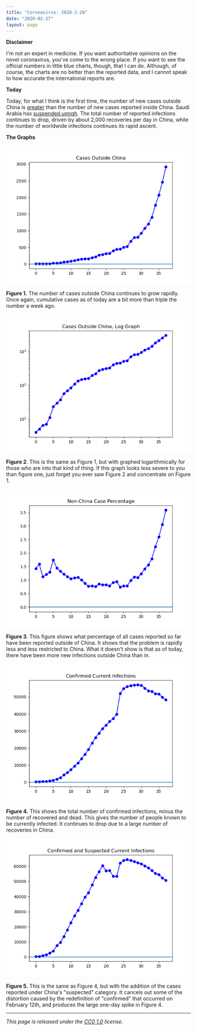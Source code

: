 ```yaml
---
title: "Coronavirus: 2020-2-26"
date: "2020-02-27"
layout: page
---
```


**Disclaimer**

I'm not an expert in medicine. If you want authoritative opinions on the novel
coronavirus, you've come to the wrong place. If you want to see the official
numbers in little blue charts, though, that I can do. Although, of course, the
charts are no better than the reported data, and I cannot speak to how accurate
the international reports are.

**Today**

Today, for what I think is the first time, the number of new cases outside
China is
[greater](https://www.who.int/docs/default-source/coronaviruse/situation-reports/20200226-sitrep-37-covid-19.pdf?sfvrsn=6126c0a4_2)
than the number of new cases reported inside China. Saudi Arabia has [suspended
_umrah_](https://www.arabnews.com/node/1633826/saudi-arabia). The total number
of reported infections continues to drop, driven by about 2,000 recoveries per
day in China, while the number of worldwide infections continues its rapid
ascent.

**The Graphs**

![](../../i/1j.png)

**Figure 1.** The number of cases outside China continues to grow rapidly. Once
again, cumulative cases as of today are a bit more than triple the number a
week ago.

![](../../i/1k.png)

**Figure 2**. This is the same as Figure 1, but with graphed logarithmically
for those who are into that kind of thing. If this graph looks less severe to
you than figure one, just forget you ever saw Figure 2 and concentrate on
Figure 1.

![](../../i/1l.png)

**Figure 3**. This figure shows what percentage of all cases reported so far
have been reported outside of China. It shows that the problem is rapidly less
and less restricted to China. What it doesn't show is that as of today, there
have been more new infections outside China than in.

![](../../i/1m.png)

**Figure 4.** This shows the total number of confirmed infections, minus the
number of recovered and dead. This gives the number of people known to be
currently infected. It continues to drop due to a large number of recoveries in
China.

![](../../i/1n.png)

**Figure 5.** This is the same as Figure 4, but with the addition of the cases
reported under China's "suspected" category. It cancels out some of the
distortion caused by the redefinition of "confirmed" that occurred on February
12th, and produces the large one-day spike in Figure 4.

---

_This page is released under the [CC0
1.0](https://creativecommons.org/publicdomain/zero/1.0/) license._

